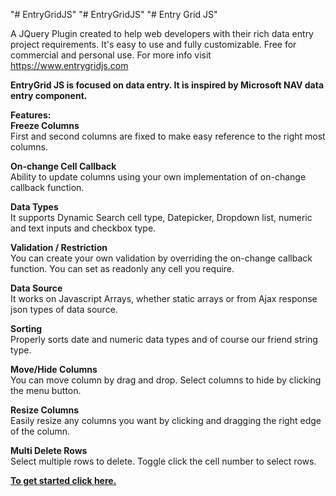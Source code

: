 "# EntryGridJS" 
"# EntryGridJS" 
"# Entry Grid JS"

A JQuery Plugin created to help web developers with their rich data entry project requirements. It's easy to use and fully customizable. Free for commercial and personal use. For more info visit <a href="https://www.entrygridjs.com" target="_blank">https://www.entrygridjs.com</a>

<b>EntryGrid JS is focused on data entry. It is inspired by Microsoft NAV data entry component.</b>

<b>Features:</b><br/>
<b>Freeze Columns</b><br/>
First and second columns are fixed to make easy reference to the right most columns.<br/>

<b>On-change Cell Callback</b><br/>
Ability to update columns using your own implementation of on-change callback function.<br/>

<b>Data Types</b><br/>
It supports Dynamic Search cell type, Datepicker, Dropdown list, numeric and text inputs and checkbox type.<br/>

<b>Validation / Restriction</b><br/>
You can create your own validation by overriding the on-change callback function. You can set as readonly any cell you require.<br/>

<b>Data Source</b><br/>
It works on Javascript Arrays, whether static arrays or from Ajax response json types of data source.<br/>

<b>Sorting</b><br/>
Properly sorts date and numeric data types and of course our friend string type.<br/>

<b>Move/Hide Columns</b><br/>
You can move column by drag and drop. Select columns to hide by clicking the menu button.<br/>

<b>Resize Columns</b><br/>
Easily resize any columns you want by clicking and dragging the right edge of the column.<br/>

<b>Multi Delete Rows</b><br/>
Select multiple rows to delete. Toggle click the cell number to select rows.<br/>

<a href="https://www.entrygridjs.com/get-started"><b>To get started click here.</b></a>
